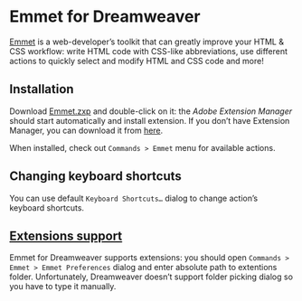 # Emmet for Dreamweaver

[Emmet](http://emmet.io) is a web-developer’s toolkit that can greatly improve your HTML & CSS workflow: write HTML code with CSS-like abbreviations, use different actions to quickly select and modify HTML and CSS code and more!

## Installation

Download [Emmet.zxp](http://download.emmet.io/dreamweaver/Emmet.zxp) and double-click on it: the *Adobe Extension Manager* should start automatically and install extension. If you don’t have Extension Manager, you can download it from [here](http://www.adobe.com/exchange/em_download/).

When installed, check out `Commands > Emmet` menu for available actions.

## Changing keyboard shortcuts

You can use default `Keyboard Shortcuts…` dialog to change action’s keyboard shortcuts.

## [Extensions support](http://docs.emmet.io/customization/)

Emmet for Dreamweaver supports extensions: you should open `Commands > Emmet > Emmet Preferences` dialog and enter absolute path to extentions folder. Unfortunately, Dreamweaver doesn’t support folder picking dialog so you have to type it manually.
